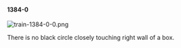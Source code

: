 #### 1384-0
![train-1384-0-0.png](https://github.com/lil-lab/nlvr/raw/master/nlvr/train/images/27/train-1384-0-0.png "train-1384-0-0.png")

There is no black circle closely touching right wall of a box.